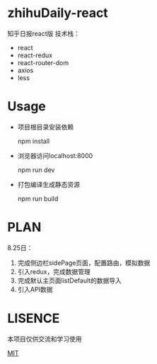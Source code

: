 # zhihuDaily-react
知乎日报react版
技术栈：
* react
* react-redux
* react-router-dom
* axios
* less

# Usage

* 项目根目录安装依赖

  npm install

* 浏览器访问localhost:8000

  npm run dev

* 打包编译生成静态资源

  npm run build
# PLAN
8.25日：

1. 完成侧边栏sidePage页面，配置路由，模拟数据
2. 引入redux，完成数据管理
3. 完成默认主页面listDefault的数据导入
4. 引入API数据

# LISENCE
本项目仅供交流和学习使用

[MIT](LICENSE)
